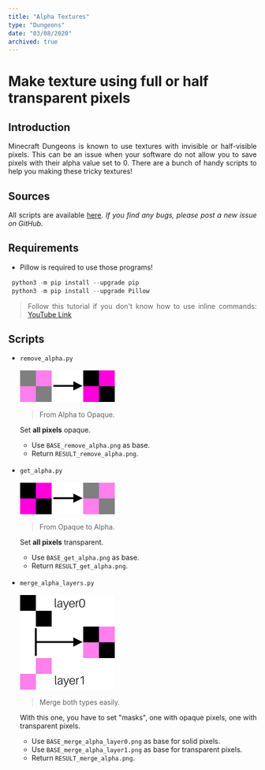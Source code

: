 ```yaml
---
title: "Alpha Textures"
type: "Dungeons"
date: "03/08/2020"
archived: true
---
```


<style>
  li, p {
    text-align: justify;
  }
</style>

# Make texture using full or half transparent pixels

## Introduction

Minecraft Dungeons is known to use textures with invisible or half-visible pixels. This can be an issue when your software do not allow you to save pixels with their alpha value set to 0. There are a bunch of handy scripts to help you making these tricky textures!

## Sources

All scripts are available [here](https://github.com/Faithful-Resource-Pack/Faithful-Dungeons-32x/tree/dungeons-latest/Tools/alpha%20textures).
_If you find any bugs, please post a new issue on GitHub._

## Requirements

- Pillow is required to use those programs!

```python
 python3 -m pip install --upgrade pip
 python3 -m pip install --upgrade Pillow
```

> Follow this tutorial if you don't know how to use inline commands: [YouTube Link](https://www.youtube.com/watch?v=Jey1GH8CERI)

## Scripts
<ul>
    <li>
        <code>remove_alpha.py</code><br><br>
        <img src="/images/pages/dungeons/alpha-img/remove_alpha.png" alt="remove alpha" width="192" height="64" loading="lazy">
        <blockquote>From Alpha to Opaque.</blockquote>
        <p>Set <strong class="red-text">all pixels</strong> opaque.</p>
        <ul>
            <li>Use <code>BASE_remove_alpha.png</code> as base.</li>
            <li>Return <code>RESULT_remove_alpha.png</code>.</li>
        </ul>
    </li>
    <br>
    <li>
        <code>get_alpha.py</code><br><br>
        <img src="/images/pages/dungeons/alpha-img/get_alpha.png" alt="get alpha" width="192" height="64" loading="lazy">
        <blockquote>From Opaque to Alpha.</blockquote>
        <p>Set <strong class="red-text">all pixels</strong> transparent.</p>
        <ul>
            <li>Use <code>BASE_get_alpha.png</code> as base.</li>
            <li>Return <code>RESULT_get_alpha.png</code>.</li>
        </ul>
    </li>
    <br>
    <li>
        <code>merge_alpha_layers.py</code><br><br>
        <img src="/images/pages/dungeons/alpha-img/merge_alpha_layers.png" alt="merge alpha layers" width="192" height="192" loading="lazy">
        <blockquote>Merge both types easily.</blockquote>
        <p>With this one, you have to set "masks", one with opaque pixels, one with transparent pixels.</p>
        <ul>
            <li>Use <code>BASE_merge_alpha_layer0.png</code> as base for solid pixels.</li>
            <li>Use <code>BASE_merge_alpha_layer1.png</code> as base for transparent pixels.</li>
            <li>Return <code>RESULT_merge_alpha.png</code>.</li>
        </ul>
    </li>
</ul>